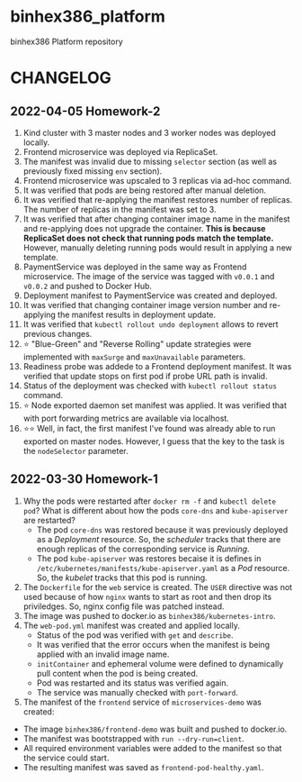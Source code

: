 # binhex386_platform

binhex386 Platform repository

# CHANGELOG

## 2022-04-05 Homework-2

1. Kind cluster with 3 master nodes and 3 worker nodes was deployed locally.
2. Frontend microservice was deployed via ReplicaSet.
3. The manifest was invalid due to missing `selector` section (as well as previously fixed missing `env` section).
4. Frontend microservice was upscaled to 3 replicas via ad-hoc command.
5. It was verified that pods are being restored after manual deletion.
6. It was verified that re-applying the manifest restores number of replicas. The number of replicas in the manifest was set to 3.
7. It was verified that after changing container image name in the manifest and re-applying does not upgrade the container. **This is because ReplicaSet does not check that running pods match the template.** However, manually deleting running pods would result in applying a new template.
8. PaymentService was deployed in the same way as Frontend microservice. The image of the service was tagged with `v0.0.1` and `v0.0.2` and pushed to Docker Hub.
9. Deployment manifest to PaymentService was created and deployed.
10. It was verified that changing container image version number and re-applying the manifest results in deployment update.
11. It was verified that `kubectl rollout undo deployment` allows to revert previous changes.
12. ⭐ "Blue-Green" and "Reverse Rolling" update strategies were implemented with `maxSurge` and `maxUnavailable` parameters.
13. Readiness probe was addede to a Frontend deployment manifest. It was verified that update stops on first pod if probe URL path is invalid.
14. Status of the deployment was checked with `kubectl rollout status` command.
15. ⭐ Node exported daemon set manifest was applied. It was verified that with port forwarding metrics are available via localhost.
16. ⭐⭐ Well, in fact, the first manifest I've found was already able to run exported on master nodes. However, I guess that the key to the task is the `nodeSelector` parameter.

## 2022-03-30 Homework-1

1. Why the pods were restarted after `docker rm -f` and `kubectl delete pod`? What is different about how the pods `core-dns` and `kube-apiserver` are restarted?
   - The pod `core-dns` was restored because it was previously deployed as a *Deployment* resource. So, the *scheduler* tracks that there are enough replicas of the corresponding service is *Running*.
   - The pod `kube-apiserver` was restores becaise it is defines in `/etc/kubernetes/manifests/kube-apiserver.yaml` as a *Pod* resource. So, the *kubelet* tracks that this pod is running.
2. The `Dockerfile` for the `web` service is created. The `USER` directive was not used because of how `nginx` wants to start as root and then drop its priviledges. So, nginx config file was patched instead.
3. The image was pushed to docker.io as `binhex386/kubernetes-intro`.
4. The `web-pod.yml` manifest was created and applied locally.
   - Status of the pod was verified with `get` and `describe`.
   - It was verified that the error occurs when the manifest is being applied with an invalid image name.
   - `initContainer` and ephemeral volume were defined to dynamically pull content when the pod is being created.
   - Pod was restarted and its status was verified again.
   - The service was manually checked with `port-forward`.
5. The manifest of the `frontend` service of `microservices-demo` was created:
  - The image `binhex386/frontend-demo` was built and pushed to docker.io.
  - The manifest was bootstrapped with `run --dry-run=client`.
  - All required environment variables were added to the manifest so that the service could start.
  - The resulting manifest was saved as `frontend-pod-healthy.yaml`.

